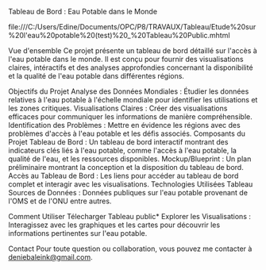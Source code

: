 Tableau de Bord : Eau Potable dans le Monde

file:///C:/Users/Edine/Documents/OPC/P8/TRAVAUX/Tableau/Etude%20sur%20l'eau%20potable%20(test)%20_%20Tableau%20Public.mhtml

Vue d'ensemble
Ce projet présente un tableau de bord détaillé sur l'accès à l'eau potable dans le monde. Il est conçu pour fournir des visualisations claires, intéractifs et des analyses approfondies concernant la disponibilité et la qualité de l'eau potable dans différentes régions.

Objectifs du Projet
Analyse des Données Mondiales : Étudier les données relatives à l'eau potable à l'échelle mondiale pour identifier les utilisations et les zones critiques.
Visualisations Claires : Créer des visualisations efficaces pour communiquer les informations de manière compréhensible.
Identification des Problèmes : Mettre en évidence les régions avec des problèmes d'accès à l'eau potable et les défis associés.
Composants du Projet
Tableau de Bord : Un tableau de bord interactif montrant des indicateurs clés liés à l'eau potable, comme l'accès à l'eau potable, la qualité de l'eau, et les ressources disponibles.
Mockup/Blueprint : Un plan préliminaire montrant la conception et la disposition du tableau de bord.
Accès au Tableau de Bord : Les liens pour accéder au tableau de bord complet et interagir avec les visualisations.
Technologies Utilisées
Tableau
Sources de Données : Données publiques sur l'eau potable provenant de l'OMS et de l'ONU entre autres.

Comment Utiliser
Télecharger Tableau public*
Explorer les Visualisations : Interagissez avec les graphiques et les cartes pour découvrir les informations pertinentes sur l'eau potable.


Contact
Pour toute question ou collaboration, vous pouvez me contacter à deniebaleink@gmail.com.

